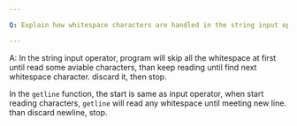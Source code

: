 ```yaml
---

Q: Explain how whitespace characters are handled in the string input operator and in the `getline` function.

---
```


A: In the string input operator, program will skip all the whitespace at first until read some aviable characters, than keep reading until find next whitespace character. discard it, then stop.

In the `getline` function, the start is same as input operator, when start reading characters, `getline` will read any whitespace until meeting new line. than discard newline, stop.